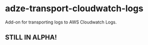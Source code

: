 # adze-transport-cloudwatch-logs
Add-on for transporting logs to AWS Cloudwatch Logs.

## STILL IN ALPHA!
